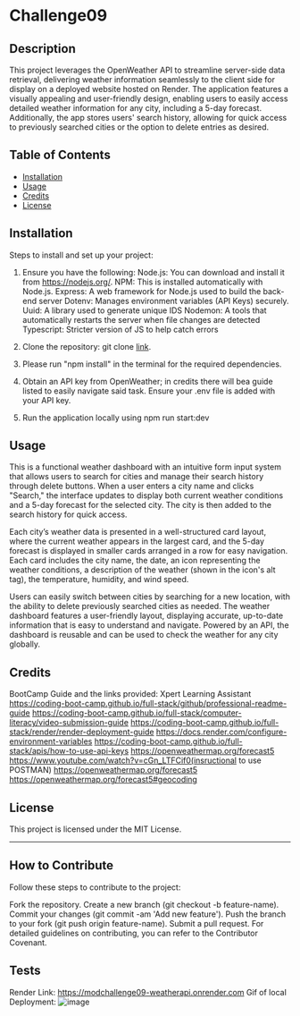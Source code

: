 # Challenge09

## Description
This project leverages the OpenWeather API to streamline server-side data retrieval, delivering weather information seamlessly to the client side for display on a deployed website hosted on Render. The application features a visually appealing and user-friendly design, enabling users to easily access detailed weather information for any city, including a 5-day forecast. Additionally, the app stores users' search history, allowing for quick access to previously searched cities or the option to delete entries as desired.

## Table of Contents
- [Installation](#installation)
- [Usage](#usage)
- [Credits](#credits)
- [License](#license)

## Installation

Steps to install and set up your project:
1. Ensure you have the following:
   Node.js: You can download and install it from https://nodejs.org/.
   NPM: This is installed automatically with Node.js.
   Express: A web framework for Node.js used to build the back-end server 
   Dotenv: Manages environment variables (API Keys) securely. 
   Uuid: A library used to generate unique IDS
   Nodemon: A tools that automatically restarts the server when file changes are detected
   Typescript: Stricter version of JS to help catch errors
   
2. Clone the repository: git clone [link](https://github.com/McMulle20/mod09).

3. Please run "npm install" in the terminal for the required dependencies.

4. Obtain an API key from OpenWeather; in credits there will bea guide      listed to easily navigate said task. Ensure your .env file is added with your API key.

5. Run the application locally using npm run start:dev

## Usage

This is a functional weather dashboard with an intuitive form input system that allows users to search for cities and manage their search history through delete buttons. When a user enters a city name and clicks "Search," the interface updates to display both current weather conditions and a 5-day forecast for the selected city. The city is then added to the search history for quick access.

Each city’s weather data is presented in a well-structured card layout, where the current weather appears in the largest card, and the 5-day forecast is displayed in smaller cards arranged in a row for easy navigation. Each card includes the city name, the date, an icon representing the weather conditions, a description of the weather (shown in the icon's alt tag), the temperature, humidity, and wind speed.

Users can easily switch between cities by searching for a new location, with the ability to delete previously searched cities as needed. The weather dashboard features a user-friendly layout, displaying accurate, up-to-date information that is easy to understand and navigate. Powered by an API, the dashboard is reusable and can be used to check the weather for any city globally.

## Credits

BootCamp Guide and the links provided: 
Xpert Learning Assistant 
https://coding-boot-camp.github.io/full-stack/github/professional-readme-guide https://coding-boot-camp.github.io/full-stack/computer-literacy/video-submission-guide
https://coding-boot-camp.github.io/full-stack/render/render-deployment-guide
https://docs.render.com/configure-environment-variables
https://coding-boot-camp.github.io/full-stack/apis/how-to-use-api-keys
https://openweathermap.org/forecast5
https://www.youtube.com/watch?v=cGn_LTFCif0(insructional to use POSTMAN)
https://openweathermap.org/forecast5
https://openweathermap.org/forecast5#geocoding


## License

This project is licensed under the MIT License.

---
## How to Contribute

Follow these steps to contribute to the project:

Fork the repository.
Create a new branch (git checkout -b feature-name).
Commit your changes (git commit -am 'Add new feature').
Push the branch to your fork (git push origin feature-name).
Submit a pull request. For detailed guidelines on contributing, you can refer to the Contributor Covenant.

## Tests

Render Link: https://modchallenge09-weatherapi.onrender.com
Gif of local Deployment: ![image](https://github.com/user-attachments/assets/d565f0ac-e6fc-4a48-b26f-1f529d404f56)

